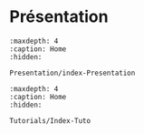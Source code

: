 # Présentation

```{toctree}
:maxdepth: 4
:caption: Home
:hidden:

Presentation/index-Presentation
```

```{toctree}
:maxdepth: 4
:caption: Home
:hidden:

Tutorials/Index-Tuto
```